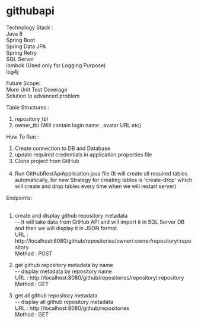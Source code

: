 # githubapi

Technology Stack :<br />
    Java 8<br />
    Spring Boot<br />
    Spring Data JPA<br />
    Spring Retry<br />
    SQL Server<br />
    lombok (Used only for Logging Purpose)<br />
    log4j<br />

Future Scope:<br />
    More Unit Test Coverage<br />
    Solution to advanced problem<br />



Table Structures :<br />
1. repository_tbl<br />
2. owner_tbl (Will contain login name , avatar URL etc)<br />

How To Run :<br />
1. Create connection to DB and Database<br />
2. update required credentials in application.properties file<br />
3. Clone project from GitHub<br /><br />
4. Run GitHubRestApiApplication.java file (It will create all required tables automatically, for new Strategy for creating
tables is 'create-drop' which will create and drop tables every time when we will restart server)<br />

Endpoints:<br /><br />
1. create and display github repository metadata<br />
 -- It will take data from GitHub API and will import it in SQL Server DB and then we will display it in JSON format.<br />
 URL : http://localhost:8080/github/repositories/owner/:owner/repository/:repository<br />
 Method : POST<br />

2. get github repository metadata by name<br />
 -- display metadata by repository name<br />
 URL : http://localhost:8080/github/repositories/repository/:repository<br />
 Method :  GET<br />

3. get all github repository metadata<br />
 -- display all github repository metadata<br />
 URL : http://localhost:8080/github/repositories<br />
 Method : GET<br />





